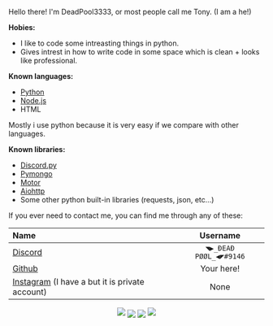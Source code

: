 Hello there! I'm DeadPool3333, or most people call me Tony. (I am a he!)

**Hobies:**
- I like to code some intreasting things in python.
- Gives intrest in how to write code in some space which is clean + looks like professional. 

**Known languages:**
- [Python](https://www.python.org/ "Python")
- [Node.js](https://nodejs.org/en/ "Node.js")
- HTML

Mostly i use python because it is very easy if we compare with other languages.

**Known libraries:**
- [Discord.py](https://github.com/Rapptz/discord.py "Discord.py")
- [Pymongo](https://github.com/mongodb/mongo-python-driver "Pymongo")
- [Motor](https://github.com/mongodb/motor "Motor")
- [Aiohttp](https://github.com/aio-libs/aiohttp "Aiohttp")
- Some other python built-in libraries (requests, json, etc...)

If you ever need to contact me, you can find me through any of these:

|Name                                                                                |Username                 |
|:-----------------------------------------------------------------------------------|:-----------------------:|
|[Discord](https://discord.com "Discord")                                            |`◥▶_ĐEAĐ PØØL_◀◤#9146`   |
|[Github](https://github.com "Github")                                               |Your here!               |
|[Instagram](https://instagram.com "Instagram") (I have a but it is private account) |None                     |

<p align="center">
<img src="https://github-profile-summary-cards.vercel.app/api/cards/profile-details?username=DeadPool3333&theme=github_dark">
<img align="center" src="https://github-profile-summary-cards.vercel.app/api/cards/stats?username=DeadPool3333&theme=github_dark">
<img align="center" src="https://github-profile-summary-cards.vercel.app/api/cards/productive-time?username=DeadPool3333&theme=github_dark">
<img src = "https://activity-graph.herokuapp.com/graph?username=DeadPool3333&bg_color=0D1116&color=00ffff&line=00ffff&point=00ffff&hide_border=true&custom_title=DeadPool3333%27s%20Contributions">
